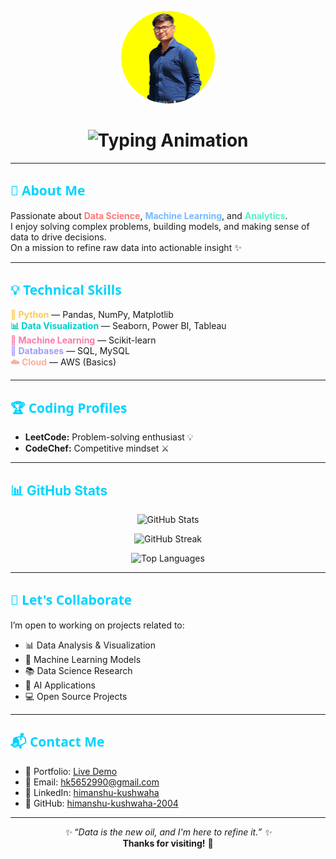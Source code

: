 <p align="center">
  <img src="Profile-DuX61viU.jpeg" width="150" style="border-radius: 50%;" alt="Himanshu Kushwaha" />
</p>

<h1 align="center">
  <img src="https://readme-typing-svg.demolab.com?font=Segoe+UI&size=30&duration=3000&pause=1000&color=00D4FF&center=true&vCenter=true&width=600&lines=Hi%2C+I'm+Himanshu+Kushwaha;Data+Science+%7C+ML+%7C+Analytics+Enthusiast;Transforming+Data+Into+Insights!" alt="Typing Animation" />
</h1>

---

<h2 style="color:#00d4ff; font-family:Segoe UI">🚀 About Me</h2>

<p>
  Passionate about <b style="color:#ff7675">Data Science</b>, <b style="color:#74b9ff">Machine Learning</b>, and <b style="color:#55efc4">Analytics</b>. <br>
  I enjoy solving complex problems, building models, and making sense of data to drive decisions.<br>
  On a mission to refine raw data into actionable insight ✨
</p>

---

<h2 style="color:#00d4ff; font-family:Segoe UI">💡 Technical Skills</h2>

<ul style="list-style-type:none; padding-left:0;">
  <li><b style="color:#feca57">🐍 Python</b> — Pandas, NumPy, Matplotlib</li>
  <li><b style="color:#00cec9">📊 Data Visualization</b> — Seaborn, Power BI, Tableau</li>
  <li><b style="color:#fd79a8">🧠 Machine Learning</b> — Scikit-learn</li>
  <li><b style="color:#a29bfe">💾 Databases</b> — SQL, MySQL</li>
  <li><b style="color:#fab1a0">☁️ Cloud</b> — AWS (Basics)</li>
</ul>

---

<h2 style="color:#00d4ff; font-family:Segoe UI">🏆 Coding Profiles</h2>

<ul>
  <li><b>LeetCode:</b> Problem-solving enthusiast 💡</li>
  <li><b>CodeChef:</b> Competitive mindset ⚔️</li>
</ul>

---

<h2 style="color: #00d4ff;">📊 GitHub Stats</h2>
<p align="center">
  <img src="https://github-readme-stats.vercel.app/api?username=himanshu-kushwaha-2004&show_icons=true&theme=tokyonight&hide_border=true" alt="GitHub Stats" />
</p>
<p align="center">
  <img src="https://github-readme-streak-stats.herokuapp.com/?user=himanshu-kushwaha-2004&theme=tokyonight&hide_border=true" alt="GitHub Streak" />
</p>
<p align="center">
  <img src="https://github-readme-stats.vercel.app/api/top-langs/?username=himanshu-kushwaha-2004&layout=compact&theme=tokyonight&hide_border=true" alt="Top Languages" />
</p>

---

<h2 style="color:#00d4ff; font-family:Segoe UI">🤝 Let's Collaborate</h2>

<p>
  I’m open to working on projects related to:
</p>
<ul>
  <li>📊 Data Analysis & Visualization</li>
  <li>🤖 Machine Learning Models</li>
  <li>📚 Data Science Research</li>
  <li>🧠 AI Applications</li>
  <li>💻 Open Source Projects</li>
</ul>

---

<h2 style="color:#00d4ff; font-family:Segoe UI">📬 Contact Me</h2>

<ul>
  <li>🐙 Portfolio: <a href="https://my-portfolio-9jji.onrender.com">Live Demo</a></li>
  <li>📧 Email: <a href="mailto:hk5652990@gmail.com">hk5652990@gmail.com</a></li>
  <li>💼 LinkedIn: <a href="https://www.linkedin.com/in/himanshu-kushwaha-49b360293">himanshu-kushwaha</a></li>
  <li>🐙 GitHub: <a href="https://github.com/HIMANSHU-KUSHWAHA-2004">himanshu-kushwaha-2004</a></li>
</ul>

---

<p align="center">
  <i>✨ “Data is the new oil, and I'm here to refine it.” ✨</i><br>
  <b>Thanks for visiting!</b> 🙏
</p>
